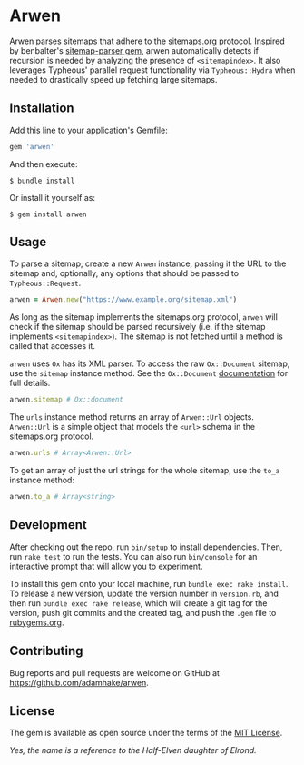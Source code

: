 # Arwen

Arwen parses sitemaps that adhere to the sitemaps.org protocol.  Inspired by benbalter's [sitemap-parser gem](https://github.com/benbalter/sitemap-parser), arwen automatically detects if recursion is needed by analyzing the presence of `<sitemapindex>`. It also leverages Typheous' parallel request functionality via `Typheous::Hydra` when needed to drastically speed up
fetching large sitemaps.

## Installation

Add this line to your application's Gemfile:

```ruby
gem 'arwen'
```

And then execute:

    $ bundle install

Or install it yourself as:

    $ gem install arwen

## Usage

To parse a sitemap, create a new `Arwen` instance, passing it the URL to the sitemap and, optionally, any options that should be passed to `Typheous::Request`.

```ruby
arwen = Arwen.new("https://www.example.org/sitemap.xml")
```
As long as the sitemap implements the sitemaps.org protocol, `arwen` will check if the sitemap should be parsed recursively (i.e. if the sitemap implements `<sitemapindex>`).  The sitemap is not fetched until a method is called that accesses it.

`arwen` uses `Ox` has its XML parser. To access the raw `Ox::Document` sitemap, use the `sitemap` instance method. See the `Ox::Document` [documentation](http://www.ohler.com/ox/Ox/Document.html) for full details.

```ruby
arwen.sitemap # Ox::document
```
The `urls` instance method returns an array of `Arwen::Url` objects.  `Arwen::Url` is a simple object that models the `<url>` schema in the sitemaps.org protocol.

```ruby
arwen.urls # Array<Arwen::Url>
```

To get an array of just the url strings for the whole sitemap, use the `to_a` instance method:

```ruby
arwen.to_a # Array<string>
```

## Development

After checking out the repo, run `bin/setup` to install dependencies. Then, run `rake test` to run the tests. You can also run `bin/console` for an interactive prompt that will allow you to experiment.

To install this gem onto your local machine, run `bundle exec rake install`. To release a new version, update the version number in `version.rb`, and then run `bundle exec rake release`, which will create a git tag for the version, push git commits and the created tag, and push the `.gem` file to [rubygems.org](https://rubygems.org).

## Contributing

Bug reports and pull requests are welcome on GitHub at https://github.com/adamhake/arwen.

## License

The gem is available as open source under the terms of the [MIT License](https://opensource.org/licenses/MIT).

*Yes, the name is a reference to the Half-Elven daughter of Elrond.*